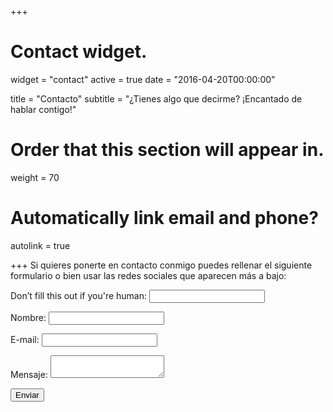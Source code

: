 +++
# Contact widget.
widget = "contact"
active = true
date = "2016-04-20T00:00:00"

title = "Contacto"
subtitle = "¿Tienes algo que decirme? ¡Encantado de hablar contigo!"

# Order that this section will appear in.
weight = 70

# Automatically link email and phone?
autolink = true

+++
Si quieres ponerte en contacto conmigo puedes rellenar el siguiente formulario o bien usar las redes sociales que aparecen más a bajo:


<form name="contact" netlify-honeypot="bot-field" netlify>
  <p class="hidden">
    <label>Don’t fill this out if you're human: <input name="bot-field"></label>
  </p>
  <p>
    <label>Nombre:  <input type="text" name="name"></label>
  </p>
  <p>
    <label>E-mail:  <input type="email" name="email"></label>
  </p>
  <p>
    <label>Mensaje: <textarea name="message"></textarea></label>
  </p>
  <p>
    <button type="submit">Enviar</button>
  </p>
</form>
